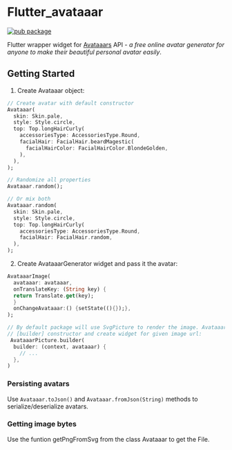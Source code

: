 # Flutter_avataaar

[![pub package](https://img.shields.io/pub/v/avataaar_image_2.svg)](https://pub.dartlang.org/packages/avataaar_image_2)

Flutter wrapper widget for [Avataaars](https://getavataaars.com/) API - *a free online avatar generator for anyone to make their beautiful personal avatar easily*.


## Getting Started

1. Create Avataaar object:
```Dart
// Create avatar with default constructor
Avataaar(
  skin: Skin.pale,
  style: Style.circle,
  top: Top.longHairCurly(
    accessoriesType: AccessoriesType.Round,
    facialHair: FacialHair.beardMagestic(
      facialHairColor: FacialHairColor.BlondeGolden,
    ),
  ),
);

// Randomize all properties
Avataaar.random();

// Or mix both
Avataaar.random(
  skin: Skin.pale,
  style: Style.circle,
  top: Top.longHairCurly(
    accessoriesType: AccessoriesType.Round,
    facialHair: FacialHair.random,
  ),
);
```

2. Create AvataaarGenerator widget and pass it the avatar:

```Dart
AvataaarImage(
  avataaar: avataaar,
  onTranslateKey: (String key) {
  return Translate.get(key);
  }
  onChangeAvataaar:() {setState((){});},
);

// By default package will use SvgPicture to render the image. AvataaarPicture could be used to create a custom
// [builder] constructor and create widget for given image url:
 AvataaarPicture.builder(
  builder: (context, avataaar) {
    // ...
  },
)
```

### Persisting avatars

Use `Avataaar.toJson()` and `Avataaar.fromJson(String)` methods to serialize/deserialize avatars.

### Getting image bytes

Use the funtion getPngFromSvg from the class Avataaar to get the File.
